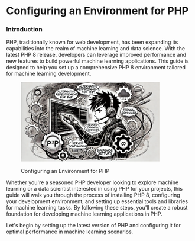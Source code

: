 # Configuring an Environment for PHP

### Introduction

PHP, traditionally known for web development, has been expanding its capabilities into the realm of machine learning and data science. With the latest PHP 8 release, developers can leverage improved performance and new features to build powerful machine learning applications. This guide is designed to help you set up a comprehensive PHP 8 environment tailored for machine learning development.

<div align="left"><figure><img src="../../../.gitbook/assets/image (140).png" alt="" width="375"><figcaption><p>Configuring an Environment for PHP</p></figcaption></figure></div>

Whether you're a seasoned PHP developer looking to explore machine learning or a data scientist interested in using PHP for your projects, this guide will walk you through the process of installing PHP 8, configuring your development environment, and setting up essential tools and libraries for machine learning tasks. By following these steps, you'll create a robust foundation for developing machine learning applications in PHP.

Let's begin by setting up the latest version of PHP and configuring it for optimal performance in machine learning scenarios.
